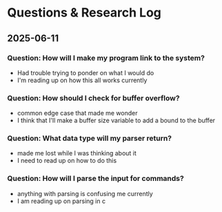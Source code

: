# Questions & Research Log

## 2025-06-11
### Question: How will I make my program link to the system?
- Had trouble trying to ponder on what I would do
- I'm reading up on how this all works currently

### Question: How should I check for buffer overflow?
- common edge case that made me wonder
- I think that I'll make a buffer size variable to add a bound to the buffer

### Question: What data type will my parser return?
- made me lost while I was thinking about it
- I need to read up on how to do this

### Question: How will I parse the input for commands?
- anything with parsing is confusing me currently
- I am reading up on parsing in c
